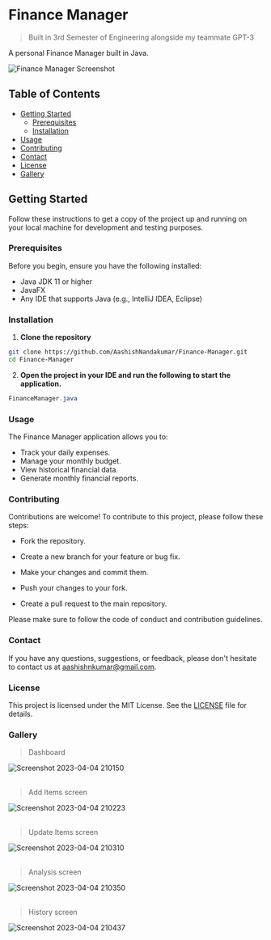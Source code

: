 # Finance Manager

> Built in 3rd Semester of Engineering alongside my teammate GPT-3

A personal Finance Manager built in Java.

![Finance Manager Screenshot](https://user-images.githubusercontent.com/98106129/229846249-ad7e9273-dfb6-4058-8b84-f068ffa7e4dc.png)

## Table of Contents

- [Getting Started](#getting-started)
  - [Prerequisites](#prerequisites)
  - [Installation](#installation)
- [Usage](#usage)
- [Contributing](#contributing)
- [Contact](#contact)
- [License](#license)
- [Gallery](#gallery)

## Getting Started

Follow these instructions to get a copy of the project up and running on your local machine for development and testing purposes.

### Prerequisites

Before you begin, ensure you have the following installed:
- Java JDK 11 or higher
- JavaFX
- Any IDE that supports Java (e.g., IntelliJ IDEA, Eclipse)

### Installation

1. **Clone the repository**

```bash
git clone https://github.com/AashishNandakumar/Finance-Manager.git
cd Finance-Manager
```

2. **Open the project in your IDE and run the following to start the application.**

```java
FinanceManager.java
```

### Usage

The Finance Manager application allows you to:
- Track your daily expenses.
- Manage your monthly budget.
- View historical financial data.
- Generate monthly financial reports.


### Contributing

Contributions are welcome! To contribute to this project, please follow these steps:

- Fork the repository.

- Create a new branch for your feature or bug fix.

- Make your changes and commit them.

- Push your changes to your fork.

- Create a pull request to the main repository.

Please make sure to follow the code of conduct and contribution guidelines.


### Contact
If you have any questions, suggestions, or feedback, please don't hesitate to contact us at [aashishnkumar@gmail.com]().

### License
This project is licensed under the MIT License. See the [LICENSE](https://github.com/AashishNandakumar/AWS-PostgreSQL/blob/main/LICENSE) file for details.


### Gallery

>Dashboard
  
![Screenshot 2023-04-04 210150](https://user-images.githubusercontent.com/98106129/229844264-cad96469-0013-4636-b0b8-885ee1f6907a.png)
<br/>
<br/>

>Add Items screen

![Screenshot 2023-04-04 210223](https://user-images.githubusercontent.com/98106129/229844287-0820bff6-2134-4ccf-a379-4a2c239fe10c.png)
<br/>
<br/>

>Update Items screen

![Screenshot 2023-04-04 210310](https://user-images.githubusercontent.com/98106129/229844304-af215fe7-dc4b-4ce1-8354-067c59c09996.png)
<br/>
<br/>

>Analysis screen

![Screenshot 2023-04-04 210350](https://user-images.githubusercontent.com/98106129/229844329-c1724f60-7a37-4fe0-8bae-7cc6e298a448.png)
<br/>
<br/>

>History screen

![Screenshot 2023-04-04 210437](https://user-images.githubusercontent.com/98106129/229844343-2202b62f-da03-4bd0-adb2-6759a37c59c9.png)
